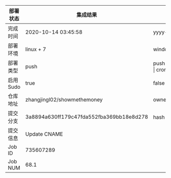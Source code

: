 部署状态 | 集成结果 | 参考值
---|---|---
完成时间 | 2020-10-14 03:45:58 | yyyy-mm-dd hh:mm:ss
部署环境 | linux + 7 | window \| linux + stable
部署类型 | push | push \| pull_request \| api \| cron
启用Sudo | true | false \| true
仓库地址 | zhangjingl02/showmethemoney | owner_name/repo_name
提交分支 | 3a8894a630ff179c47fda552fba369bb18e8d278 | hash 16位
提交信息 | Update CNAME |
Job ID   | 735607289 |
Job NUM  | 68.1 |
